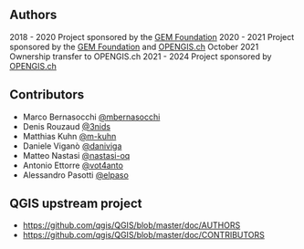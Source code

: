 ## Authors

2018 - 2020 Project sponsored by the [GEM Foundation](https://github.com/gem/)
2020 - 2021 Project sponsored by the [GEM Foundation](https://github.com/gem/) and [OPENGIS.ch](https://github.com/opengisch/)
October 2021 Ownership transfer to OPENGIS.ch
2021 - 2024 Project sponsored by [OPENGIS.ch](https://github.com/opengisch/)

## Contributors

- Marco Bernasocchi [@mbernasocchi](https://github.com/mbernasocchi/)
- Denis Rouzaud [@3nids](https://github.com/3nids)
- Matthias Kuhn [@m-kuhn](https://github.com/m-kuhn)
- Daniele Viganò [@daniviga](https://github.com/daniviga)
- Matteo Nastasi [@nastasi-oq](https://github.com/nastasi-oq)
- Antonio Ettorre [@vot4anto](https://github.com/vot4anto)
- Alessandro Pasotti [@elpaso](https://github.com/elpaso)

## QGIS upstream project

- https://github.com/qgis/QGIS/blob/master/doc/AUTHORS
- https://github.com/qgis/QGIS/blob/master/doc/CONTRIBUTORS
